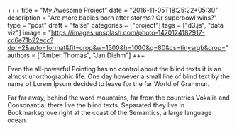 +++
title = "My Awesome Project"
date = "2016-11-05T18:25:22+05:30"
description = "Are more babies born after storms? Or superbowl wins?"
type = "post"
draft = "false"
categories = ["project"]
tags = ["d3.js", "data viz"]
image = "https://images.unsplash.com/photo-1470124182917-cc6e71b22ecc?dpr=2&auto=format&fit=crop&w=1500&h=1000&q=80&cs=tinysrgb&crop="
authors = ["Amber Thomas", "Jan Diehm"]
+++

Even the all-powerful Pointing has no control about the blind texts it is an almost unorthographic life. One day however a small line of blind text by the name of Lorem Ipsum decided to leave for the far World of Grammar.
<!--more-->

Far far away, behind the word mountains, far from the countries Vokalia and Consonantia, there live the blind texts. Separated they live in Bookmarksgrove right at the coast of the Semantics, a large language ocean.
